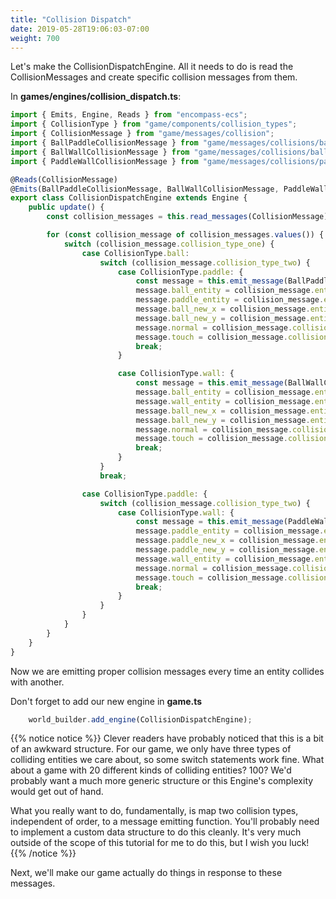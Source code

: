 ```yaml
---
title: "Collision Dispatch"
date: 2019-05-28T19:06:03-07:00
weight: 700
---
```


Let's make the CollisionDispatchEngine. All it needs to do is read the CollisionMessages and create specific collision messages from them.

In **games/engines/collision_dispatch.ts**:

```ts
import { Emits, Engine, Reads } from "encompass-ecs";
import { CollisionType } from "game/components/collision_types";
import { CollisionMessage } from "game/messages/collision";
import { BallPaddleCollisionMessage } from "game/messages/collisions/ball_paddle";
import { BallWallCollisionMessage } from "game/messages/collisions/ball_wall";
import { PaddleWallCollisionMessage } from "game/messages/collisions/paddle_wall";

@Reads(CollisionMessage)
@Emits(BallPaddleCollisionMessage, BallWallCollisionMessage, PaddleWallCollisionMessage)
export class CollisionDispatchEngine extends Engine {
    public update() {
        const collision_messages = this.read_messages(CollisionMessage);

        for (const collision_message of collision_messages.values()) {
            switch (collision_message.collision_type_one) {
                case CollisionType.ball:
                    switch (collision_message.collision_type_two) {
                        case CollisionType.paddle: {
                            const message = this.emit_message(BallPaddleCollisionMessage);
                            message.ball_entity = collision_message.entity_one;
                            message.paddle_entity = collision_message.entity_two;
                            message.ball_new_x = collision_message.entity_one_new_x;
                            message.ball_new_y = collision_message.entity_one_new_y;
                            message.normal = collision_message.collision_data.normal;
                            message.touch = collision_message.collision_data.touch;
                            break;
                        }

                        case CollisionType.wall: {
                            const message = this.emit_message(BallWallCollisionMessage);
                            message.ball_entity = collision_message.entity_one;
                            message.wall_entity = collision_message.entity_two;
                            message.ball_new_x = collision_message.entity_one_new_x;
                            message.ball_new_y = collision_message.entity_one_new_y;
                            message.normal = collision_message.collision_data.normal;
                            message.touch = collision_message.collision_data.touch;
                            break;
                        }
                    }
                    break;

                case CollisionType.paddle: {
                    switch (collision_message.collision_type_two) {
                        case CollisionType.wall: {
                            const message = this.emit_message(PaddleWallCollisionMessage);
                            message.paddle_entity = collision_message.entity_one;
                            message.paddle_new_x = collision_message.entity_one_new_x;
                            message.paddle_new_y = collision_message.entity_one_new_y;
                            message.wall_entity = collision_message.entity_two;
                            message.normal = collision_message.collision_data.normal;
                            message.touch = collision_message.collision_data.touch;
                            break;
                        }
                    }
                }
            }
        }
    }
}
```

Now we are emitting proper collision messages every time an entity collides with another.

Don't forget to add our new engine in **game.ts**

```ts
    world_builder.add_engine(CollisionDispatchEngine);
```

{{% notice notice %}}
Clever readers have probably noticed that this is a bit of an awkward structure. For our game, we only have three types of colliding entities we care about, so some switch statements work fine. What about a game with 20 different kinds of colliding entities? 100? We'd probably want a much more generic structure or this Engine's complexity would get out of hand.

What you really want to do, fundamentally, is map two collision types, independent of order, to a message emitting function. You'll probably need to implement a custom data structure to do this cleanly. It's very much outside of the scope of this tutorial for me to do this, but I wish you luck!
{{% /notice %}}

Next, we'll make our game actually do things in response to these messages.
